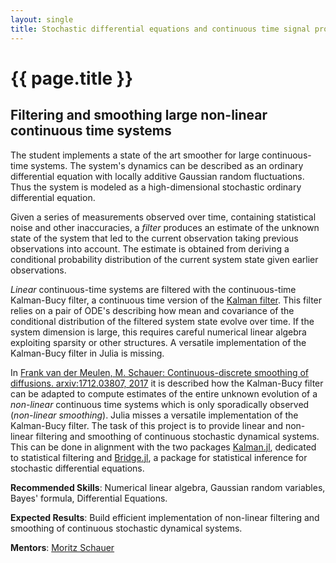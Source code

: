 ```yaml
---
layout: single
title: Stochastic differential equations and continuous time signal processing – Summer of Code
---
```


# {{ page.title }}

## Filtering and smoothing large non-linear continuous time systems

The student implements a state of the art smoother for
large continuous-time systems. The system's dynamics can be described as
an ordinary differential equation with locally additive Gaussian random fluctuations.
Thus the system is modeled as a high-dimensional stochastic ordinary differential equation.

Given a series of measurements observed over time, containing statistical noise
and other inaccuracies, a *filter* produces an estimate of the unknown state of the system that led to
the current observation taking previous observations into account. The estimate is obtained from deriving a conditional probability distribution of the current system state given earlier observations.

*Linear* continuous-time systems are filtered with the continuous-time Kalman-Bucy filter,
a continuous time version of the [Kalman filter](https://en.wikipedia.org/wiki/Kalman_filter). This filter relies on a pair of ODE's describing how mean and covariance of the conditional distribution of the filtered system state evolve over time.
If the system dimension is large, this requires careful numerical linear algebra exploiting sparsity or other structures. A versatile implementation of the Kalman-Bucy filter in Julia is missing.

In [Frank van der Meulen, M. Schauer: Continuous-discrete smoothing of diffusions. arxiv:1712.03807, 2017](https://arxiv.org/abs/1712.03807) it is described how the Kalman-Bucy filter can be adapted to compute estimates of the entire unknown evolution of a *non-linear* continuous time systems which is only sporadically observed (*non-linear smoothing*). Julia misses a versatile implementation of the Kalman-Bucy filter. The task of this project is to provide linear and non-linear filtering and smoothing of continuous stochastic dynamical systems. This can be done in alignment with the two packages [Kalman.jl](https://github.com/mschauer/Kalman.jl), dedicated to statistical filtering and [Bridge.jl](https://github.com/mschauer/Bridge.jl), a package
for statistical inference for stochastic differential equations.

**Recommended Skills**: Numerical linear algebra, Gaussian random variables, Bayes' formula, Differential Equations.

**Expected Results**: Build efficient implementation of non-linear filtering and smoothing of continuous stochastic dynamical systems.

**Mentors**: [Moritz Schauer](https://github.com/mschauer)
